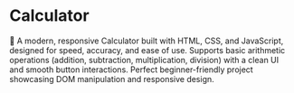 # Calculator
🧮 A modern, responsive Calculator built with HTML, CSS, and JavaScript, designed for speed, accuracy, and ease of use. Supports basic arithmetic operations (addition, subtraction, multiplication, division) with a clean UI and smooth button interactions. Perfect beginner-friendly project showcasing DOM manipulation and responsive design.
